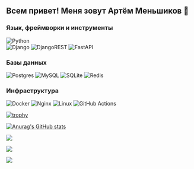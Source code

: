 ## Всем привет! Меня зовут Артём Меньшиков 👋

### Язык, фреймворки и инструменты

![Python](https://img.shields.io/badge/python-3670A0?style=for-the-badge&logo=python&logoColor=ffdd54)  
![Django](https://img.shields.io/badge/django-%23092E20.svg?style=for-the-badge&logo=django&logoColor=white) ![DjangoREST](https://img.shields.io/badge/DJANGO-REST-ff1709?style=for-the-badge&logo=django&logoColor=white&color=ff1709&labelColor=gray) ![FastAPI](https://img.shields.io/badge/FastAPI-005571?style=for-the-badge&logo=fastapi)

### Базы данных

![Postgres](https://img.shields.io/badge/postgres-%23316192.svg?style=for-the-badge&logo=postgresql&logoColor=white) ![MySQL](https://img.shields.io/badge/mysql-%2300f.svg?style=for-the-badge&logo=mysql&logoColor=white) ![SQLite](https://img.shields.io/badge/sqlite-%2307405e.svg?style=for-the-badge&logo=sqlite&logoColor=white) ![Redis](https://img.shields.io/badge/redis-%23DD0031.svg?style=for-the-badge&logo=redis&logoColor=white)

### Инфраструктура

![Docker](https://img.shields.io/badge/docker-%230db7ed.svg?style=for-the-badge&logo=docker&logoColor=white) ![Nginx](https://img.shields.io/badge/nginx-%23009639.svg?style=for-the-badge&logo=nginx&logoColor=white) ![Linux](https://img.shields.io/badge/Linux-FCC624?style=for-the-badge&logo=linux&logoColor=black) ![GitHub Actions](https://img.shields.io/badge/github%20actions-%232671E5.svg?style=for-the-badge&logo=githubactions&logoColor=white)

[![trophy](https://github-profile-trophy.vercel.app/?username=a-menshikov)](https://github.com/a-menshikov/github-profile-trophy)

[![Anurag's GitHub stats](https://github-readme-stats.vercel.app/api?username=a-menshikov)](https://github.com/a-menshikov/github-readme-stats)

![](https://komarev.com/ghpvc/?username=a-menshikov)

![](https://github-profile-summary-cards.vercel.app/api/cards/profile-details?username=a-menshikov&theme=solarized_dark)

![](https://github-profile-summary-cards.vercel.app/api/cards/stats?username=a-menshikov&theme=solarized_dark)
